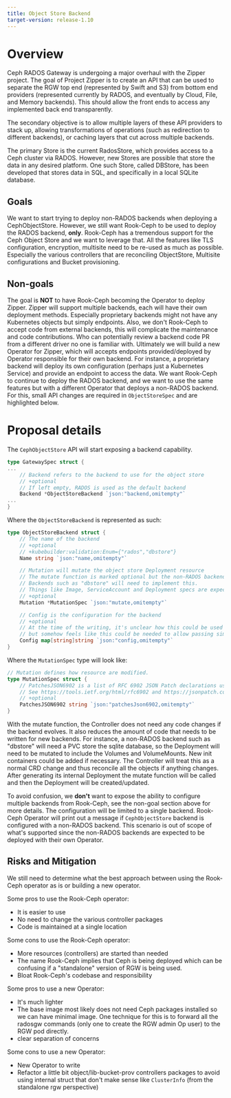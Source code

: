 ```yaml
---
title: Object Store Backend
target-version: release-1.10
---
```


# Overview

Ceph RADOS Gateway is undergoing a major overhaul with the Zipper project. The goal of Project
Zipper is to create an API that can be used to separate the RGW top end (represented by Swift and
S3) from bottom end providers (represented currently by RADOS, and eventually by Cloud, File, and
Memory backends). This should allow the front ends to access any implemented back end
transparently.

The secondary objective is to allow multiple layers of these API providers to stack up, allowing
transformations of operations (such as redirection to different backends), or caching layers that
cut across multiple backends.

The primary Store is the current RadosStore, which provides access to a Ceph cluster via RADOS.
However, new Stores are possible that store the data in any desired platform. One such Store, called
DBStore, has been developed that stores data in SQL, and specifically in a local SQLite database.

## Goals

We want to start trying to deploy non-RADOS backends when deploying a CephObjectStore. However, we
still want Rook-Ceph to be used to deploy the RADOS backend, **only**.
Rook-Ceph has a tremendous support for the Ceph Object Store and we want to leverage that. All the
features like TLS configuration, encryption, multisite need to be re-used as much as possible.
Especially the various controllers that are reconciling ObjectStore, Multisite configurations and
Bucket provisioning.

## Non-goals

The goal is **NOT** to have Rook-Ceph becoming the Operator to deploy Zipper. Zipper will support
multiple backends, each will have their own deployment methods. Especially proprietary backends
might not have any Kubernetes objects but simply endpoints.
Also, we don't Rook-Ceph to accept code from external backends, this will complicate the
maintenance and code contributions. Who can potentially review a backend code PR from a different
driver no one is familiar with.
Ultimately we will build a new Operator for Zipper, which will accepts endpoints provided/deployed
by Operator responsible for their own backend. For instance, a proprietary backend will deploy its
own configuration (perhaps just a Kubernetes Service) and provide an endpoint to access the data.
We want Rook-Ceph to continue to deploy the RADOS backend, and we want to use the same features but
with a different Operator that deploys a non-RADOS backend.
For this, small API changes are required in `ObjectStoreSpec` and are highlighted below.

# Proposal details

The `CephObjectStore` API will start exposing a backend capability.

```go
type GatewaySpec struct {
...
	// Backend refers to the backend to use for the object store
	// +optional
	// If left empty, RADOS is used as the default backend
	Backend *ObjectStoreBackend `json:"backend,omitempty"`
...
}
```

Where the `ObjectStoreBackend` is represented as such:

```go
type ObjectStoreBackend struct {
	// The name of the backend
	// +optional
	// +kubebuilder:validation:Enum={"rados","dbstore"}
	Name string `json:"name,omitempty"`

	// Mutation will mutate the object store Deployment resource
	// The mutate function is marked optional but the non-RADOS backends are expected to fully implement it.
	// Backends such as "dbstore" will need to implement this.
	// Things like Image, ServiceAccount and Deployment specs are expected to be mutated.
	// +optional
	Mutation *MutationSpec `json:"mutate,omitempty"`

	// Config is the configuration for the backend
	// +optional
	// At the time of the writing, it's unclear how this could be used
	// but somehow feels like this could be needed to allow passing simple configuration to the backend.
	Config map[string]string `json:"config,omitempty"`
}
```

Where the `MutationSpec` type will look like:

```go
// Mutation defines how resource are modified.
type MutationSpec struct {
	// PatchesJSON6902 is a list of RFC 6902 JSON Patch declarations used to modify resources.
	// See https://tools.ietf.org/html/rfc6902 and https://jsonpatch.com/.
	// +optional
	PatchesJSON6902 string `json:"patchesJson6902,omitempty"`
}
```

With the mutate function, the Controller does not need any code changes if the backend evolves. It
also reduces the amount of code that needs to be written for new backends.
For instance, a non-RADOS backend such as "dbstore" will need a PVC store the sqlite database, so
the Deployment will need to be mutated to include the Volumes and VolumeMounts.
New init containers could be added if necessary. The Controller will treat this as a normal CRD
change and thus reconcile all the objects if anything changes. After generating its internal
Deployment the mutate function will be called and then the Deployment will be created/updated.

To avoid confusion, we **don't** want to expose the ability to configure multiple backends from
Rook-Ceph, see the non-goal section above for more details.
The configuration will be limited to a single backend.
Rook-Ceph Operator will print out a message if `CephObjectStore` backend is configured with a non-RADOS
backend. This scenario is out of scope of what's supported since the non-RADOS backends are expected
to be deployed with their own Operator.

## Risks and Mitigation

We still need to determine what the best approach between using the Rook-Ceph operator as is or
building a new operator.

Some pros to use the Rook-Ceph operator:
* It is easier to use
* No need to change the various controller packages
* Code is maintained at a single location

Some cons to use the Rook-Ceph operator:
* More resources (controllers) are started than needed
* The name Rook-Ceph implies that Ceph is being deployed which can be confusing if a "standalone"
  version of RGW is being used.
* Bloat Rook-Ceph's codebase and responsibility

Some pros to use a new Operator:
* It's much lighter
* The base image most likely does not need Ceph packages installed so we can have minimal image. One
  technique for this is to forward all the radosgw commands (only one to create the RGW admin Op
  user) to the RGW pod directly.
* clear separation of concerns

Some cons to use a new Operator:
* New Operator to write
* Refactor a little bit object/lib-bucket-prov controllers packages to avoid using internal struct
  that don't make sense like `ClusterInfo` (from the standalone rgw perspective)
